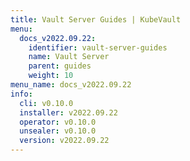 ```yaml
---
title: Vault Server Guides | KubeVault
menu:
  docs_v2022.09.22:
    identifier: vault-server-guides
    name: Vault Server
    parent: guides
    weight: 10
menu_name: docs_v2022.09.22
info:
  cli: v0.10.0
  installer: v2022.09.22
  operator: v0.10.0
  unsealer: v0.10.0
  version: v2022.09.22
---
```


